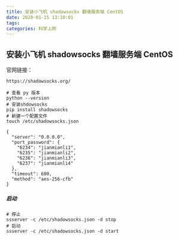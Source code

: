 ```yaml
---
title: 安装小飞机 shadowsocks 翻墙服务端 CentOS
date: 2020-01-15 13:10:01
tags:
categories: 科学上网
---
```


## 安装小飞机 shadowsocks 翻墙服务端 CentOS

官网链接：

```
https://shadowsocks.org/
```



```shell
# 查看 py 版本
python --version
# 安装shdowsocks
pip install shadowsocks
# 新建一个配置文件 
touch /etc/shadowsocks.json
```

```
{
  "server": "0.0.0.0",
  "port_password": {
  	"6234": "jianmianli1",
  	"6235": "jianmianli2",
  	"6236": "jianmianli3",
  	"6237": "jianmianli4"
  },
  "timeout": 600,
  "method": "aes-256-cfb"
}
```

##### 启动

```
# 停止
ssserver -c /etc/shadowsocks.json -d stop
# 启动
ssserver -c /etc/shadowsocks.json -d start
```



